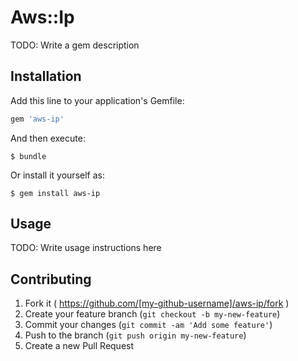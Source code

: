 # Aws::Ip

TODO: Write a gem description

## Installation

Add this line to your application's Gemfile:

```ruby
gem 'aws-ip'
```

And then execute:

    $ bundle

Or install it yourself as:

    $ gem install aws-ip

## Usage

TODO: Write usage instructions here

## Contributing

1. Fork it ( https://github.com/[my-github-username]/aws-ip/fork )
2. Create your feature branch (`git checkout -b my-new-feature`)
3. Commit your changes (`git commit -am 'Add some feature'`)
4. Push to the branch (`git push origin my-new-feature`)
5. Create a new Pull Request
